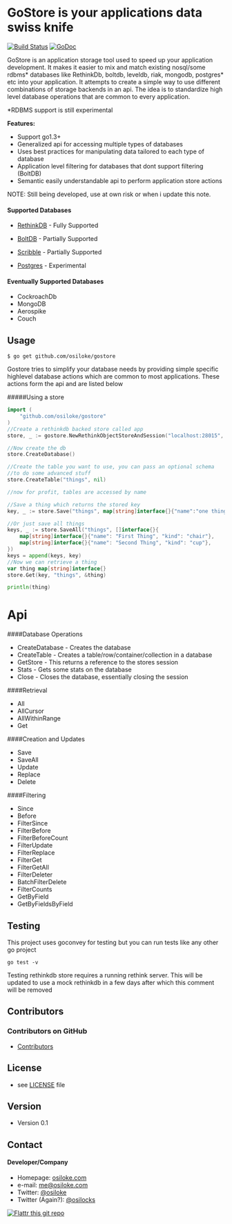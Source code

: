 GoStore is your applications data swiss knife
======

[![Build Status](https://travis-ci.org/osiloke/gostore.png)](https://travis-ci.org/osiloke/gostore)
[![GoDoc](https://godoc.org/github.com/osiloke/gostore?status.svg)](http://godoc.org/github.com/osiloke/gostore)

GoStore is an application storage tool used to speed up your application development. It makes it easier to mix and match existing nosql/some rdbms* databases like RethinkDb, boltdb, leveldb, riak, mongodb, postgres* etc into your application.
It attempts to create a simple way to use different combinations of storage backends in an api.
The idea is to standardize high level database operations that are common to every application.

*RDBMS support is still experimental

**Features:**
- Support go1.3+
- Generalized api for accessing multiple types of databases
- Uses best practices for manipulating data tailored to each type of database
- Application level filtering for databases that dont support filtering (BoltDB)
- Semantic easily understandable api to perform application store actions

NOTE:
Still being developed, use at own risk or when i update this note.

#### Supported Databases
* [RethinkDB](https://github.com/rethinkdb/rethinkdb) - Fully Supported

* [BoltDB](https://github.com/boltdb/bolt) - Partially Supported

* [Scribble](https://github.com/nanobox-io/golang-scribble) - Partially Supported

* [Postgres](https://github.com/postgres/postgres) - Experimental

#### Eventually Supported Databases
* CockroachDb
* MongoDB
* Aerospike
* Couch

## Usage

```
$ go get github.com/osiloke/gostore
```

Gostore tries to simplify your database needs by providing simple specific highlevel database actions which are common to most applications. These actions form the api and are listed below

#####Using a store

```go
import (
	"github.com/osiloke/gostore"
)
//Create a rethinkdb backed store called app
store, _ := gostore.NewRethinkObjectStoreAndSession("localhost:28015", "app")

//Now create the db
store.CreateDatabase()

//Create the table you want to use, you can pass an optional schema 
//to do some advanced stuff
store.CreateTable("things", nil)

//now for profit, tables are accessed by name

//Save a thing which returns the stored key
key, _ := store.Save("things", map[string]interface{}{"name":"one thing", "kind": "table"})

//Or just save all things
keys, _ := store.SaveAll("things", []interface{}{
	map[string]interface{}{"name": "First Thing", "kind": "chair"},
	map[string]interface{}{"name": "Second Thing", "kind": "cup"},
})
keys = append(keys, key)
//Now we can retrieve a thing
var thing map[string]interface{}
store.Get(key, "things", &thing)

println(thing)

```

Api
====

####Database Operations

*	CreateDatabase - Creates the database
* 	CreateTable - Creates a table/row/container/collection in a database
* 	GetStore - This returns a reference to the stores session
*	Stats - Gets some stats on the database
*	Close - Closes the database, essentially closing the session

####Retrieval

*	All 
*	AllCursor
*	AllWithinRange
*	Get

####Creation and Updates

*	Save
*	SaveAll
*	Update
*	Replace
*	Delete

####Filtering

*	Since
*	Before
*	FilterSince
*	FilterBefore
*	FilterBeforeCount
*	FilterUpdate
*	FilterReplace
*	FilterGet
*	FilterGetAll
*	FilterDeleter
*	BatchFilterDelete
*	FilterCounts
*	GetByField
*	GetByFieldsByField

## Testing
This project uses goconvey for testing but you can run tests like any other go project

```
go test -v
```

Testing rethinkdb store requires a running rethink server. This will be updated to use a mock rethinkdb in a few days after which this comment will be removed

## Contributors

### Contributors on GitHub
* [Contributors](https://github.com/osiloke/gostore/graphs/contributors)

## License 
* see [LICENSE](https://github.com/osiloke/gostore/blob/master/LICENSE.md) file

## Version 
* Version 0.1

## Contact
#### Developer/Company
* Homepage: [osiloke.com](http://osiloke.com "Osiloke Blogs Sometimes")
* e-mail: me@osiloke.com
* Twitter: [@osiloke](https://twitter.com/osiloke "osiloke on twitter") 
* Twitter (Again?): [@osilocks](https://twitter.com/osilocks "osiloke on twitter") 

[![Flattr this git repo](http://api.flattr.com/button/flattr-badge-large.png)](https://flattr.com/submit/auto?user_id=lgxkqk&url=https://github.com/osiloke/gostore&title=gostore&language=golang&tags=github&category=software) 
